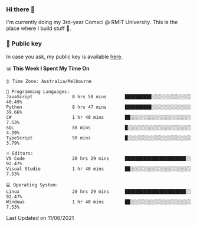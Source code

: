 ### Hi there 👋

I'm currently doing my 3rd-year Comsci @ RMIT University. This is the place where I build stuff 👀. 

### 🔑 Public key

In case you ask, my public key is available [here](https://public.auspham.dev/).

<!--START_SECTION:waka-->
📊 **This Week I Spent My Time On** 

```text
⌚︎ Time Zone: Australia/Melbourne

💬 Programming Languages: 
JavaScript               8 hrs 58 mins       ██████████░░░░░░░░░░░░░░░   40.49% 
Python                   8 hrs 47 mins       ██████████░░░░░░░░░░░░░░░   39.66% 
C#                       1 hr 40 mins        ██░░░░░░░░░░░░░░░░░░░░░░░   7.53% 
SQL                      58 mins             █░░░░░░░░░░░░░░░░░░░░░░░░   4.39% 
TypeScript               50 mins             █░░░░░░░░░░░░░░░░░░░░░░░░   3.79%

🔥 Editors: 
VS Code                  20 hrs 29 mins      ███████████████████████░░   92.47% 
Visual Studio            1 hr 40 mins        ██░░░░░░░░░░░░░░░░░░░░░░░   7.53%

💻 Operating System: 
Linux                    20 hrs 29 mins      ███████████████████████░░   92.47% 
Windows                  1 hr 40 mins        ██░░░░░░░░░░░░░░░░░░░░░░░   7.53%

```


 Last Updated on 11/06/2021
<!--END_SECTION:waka-->

<!--
**rockmanvnx6/rockmanvnx6** is a ✨ _special_ ✨ repository because its `README.md` (this file) appears on your GitHub profile.

Here are some ideas to get you started:

- 🔭 I’m currently working on ...
- 🌱 I’m currently learning ...
- 👯 I’m looking to collaborate on ...
- 🤔 I’m looking for help with ...
- 💬 Ask me about ...
- 📫 How to reach me: ...
- 😄 Pronouns: ...
- ⚡ Fun fact: ...
-->
